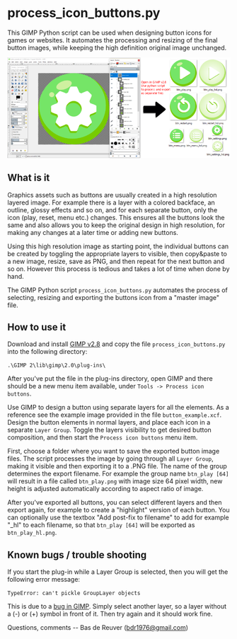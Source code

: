 process_icon_buttons.py
=======================

This GIMP Python script can be used when designing button icons for games or
websites. It automates the processing and resizing of the final button images,
while keeping the high definition original image unchanged.

![From GIMP v2.8 image to separate png files](/preview.png?raw=true "preview")

What is it
----------
Graphics assets such as buttons are usually created in a high resolution
layered image. For example there is a layer with a colored backface, an
outline, glossy effects and so on, and for each separate button, only the icon
(play, reset, menu etc.) changes. This ensures all the buttons look the same
and also allows you to keep the original design in high resolution, for making
any changes at a later time or adding new buttons.

Using this high resolution image as starting point, the individual buttons can
be created by toggling the appropriate layers to visible, then copy&paste to a
new image, resize, save as PNG, and then repeat for the next button and so on.
However this process is tedious and takes a lot of time when done by hand.

The GIMP Python script `process_icon_buttons.py` automates the process of
selecting, resizing and exporting the buttons icon from a "master image" file.

How to use it
-------------
Download and install [GIMP v2.8](https://www.gimp.org/) and copy the file
`process_icon_buttons.py` into the following directory:

	.\GIMP 2\lib\gimp\2.0\plug-ins\

After you've put the file in the plug-ins directory, open GIMP and there
should be a new menu item available, under `Tools -> Process icon buttons`.

Use GIMP to design a button using separate layers for all the elements. As a
reference see the example image provided in the file `button_example.xcf`.
Design the button elements in normal layers, and place each icon in a separate
`Layer Group`. Toggle the layers visibility to get desired button composition,
and then start the `Process icon buttons` menu item.

First, choose a folder where you want to save the exported button image files.
The script processes the image by going through all `Layer Group`, making it
visible and then exporting it to a .PNG file. The name of the group determines
the export filename. For example the group name `btn_play [64]` will result in
a file called `btn_play.png` with image size 64 pixel width, new height is adjusted
automatically according to aspect ratio of image.

After you've exported all buttons, you can select different layers and then
export again, for example to create a "highlight" version of each button.
You can optionally use the textbox "Add post-fix to filename" to add for
example "_hl" to each filename, so that `btn_play [64]` will be exported
as `btn_play_hl.png`.

Known bugs / trouble shooting
-----------------------------
If you start the plug-in while a Layer Group is selected,
then you will get the following error message:

	TypeError: can't pickle GroupLayer objects

This is due to a [bug in GIMP](https://github.com/efexgee/mapper/issues/1).
Simply select another layer, so a layer without a (-) or (+) symbol
in front of it. Then try again and it should work fine.


Questions, comments -- Bas de Reuver (bdr1976@gmail.com)
